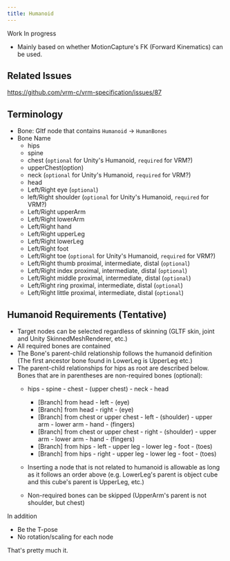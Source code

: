 ```yaml
---
title: Humanoid
---
```


Work In progress

* Mainly based on whether MotionCapture's FK (Forward Kinematics) can be used.

## Related Issues
https://github.com/vrm-c/vrm-specification/issues/87

## Terminology

* Bone: Gltf node that contains `Humanoid` -> `HumanBones`
* Bone Name
    * hips
    * spine
    * chest (`optional` for Unity's Humanoid, `required` for VRM?)
    * upperChest(option)
    * neck (`optional` for Unity's Humanoid, `required` for VRM?)
    * head
    * Left/Right eye (`optional`)
    * left/Right shoulder (`optional` for Unity's Humanoid, `required` for VRM?)
    * Left/Right upperArm
    * Left/Right lowerArm
    * Left/Right hand
    * Left/Right upperLeg
    * Left/Right lowerLeg
    * Left/Right foot
    * Left/Right toe (`optional` for Unity's Humanoid, `required` for VRM?)
    * Left/Right thumb proximal, intermediate, distal (`optional`)
    * Left/Right index proximal, intermediate, distal (`optional`)
    * Left/Right middle proximal, intermediate, distal (`optional`)
    * Left/Right ring proximal, intermediate, distal (`optional`)
    * Left/Right little proximal, intermediate, distal (`optional`)

## Humanoid Requirements (Tentative)

* Target nodes can be selected regardless of skinning (GLTF skin, joint and Unity SkinnedMeshRenderer, etc.)
* All required bones are contained
* The Bone's parent-child relationship follows the humanoid definition (The first ancestor bone found in LowerLeg is UpperLeg etc.)
* The parent-child relationships for hips as root are described below. Bones that are in parentheses are non-required bones (optional):
    * hips - spine - chest - (upper chest) - neck - head
        * [Branch] from head - left - (eye)
        * [Branch] from head - right - (eye)
        * [Branch] from chest or upper chest - left - (shoulder) - upper arm - lower arm - hand - (fingers)
        * [Branch] from chest or upper chest - right - (shoulder) - upper arm - lower arm - hand - (fingers)
        * [Branch] from hips - left - upper leg - lower leg - foot - (toes)
        * [Branch] from hips - right - upper leg - lower leg - foot - (toes)

    * Inserting a node that is not related to humanoid is allowable as long as it follows an order above (e.g. LowerLeg's parent is object cube and this cube's parent is UpperLeg, etc.)
    * Non-required bones can be skipped (UpperArm's parent is not shoulder, but chest)

In addition

* Be the T-pose
* No rotation/scaling for each node

That's pretty much it.
